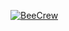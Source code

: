 [![BeeCrew](https://avatars.githubusercontent.com/u/120317768?s=200&v=4)](https://github.com/BeeCrew)

